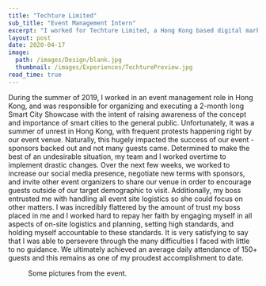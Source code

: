 ```yaml
---
title: "Techture Limited"
sub_title: "Event Management Intern"
excerpt: "I worked for Techture Limited, a Hong Kong based digital marketing firm, to organize and execute a two month long smart city showcase featuring products demonstrating the latest developments in technology in Hong Kong."
layout: post
date: 2020-04-17
image:
  path: /images/Design/blank.jpg
  thumbnail: /images/Experiences/TechturePreview.jpg
read_time: true
---
```


During the summer of 2019, I worked in an event management role in Hong Kong, and was responsible for organizing and executing a 2-month long Smart City Showcase with the intent of raising awareness of the concept and importance of smart cities to the general public. Unfortunately, it was a summer of unrest in Hong Kong, with frequent protests happening right by our event venue. Naturally, this hugely impacted the success of our event - sponsors backed out and not many guests came. Determined to make the best of an undesirable situation, my team and I worked overtime to implement drastic changes. Over the next few weeks, we worked to increase our social media presence, negotiate new terms with sponsors, and invite other event organizers to share our venue in order to encourage guests outside of our target demographic to visit. Additionally, my boss entrusted me with handling all event site logistics so she could focus on other matters. I was incredibly flattered by the amount of trust my boss placed in me and I worked hard to repay her faith by engaging myself in all aspects of on-site logistics and planning, setting high standards, and holding myself accountable to these standards. It is very satisfying to say that I was able to persevere through the many difficulties I faced with little to no guidance. We ultimately achieved an average daily attendance of 150+ guests and this remains as one of my proudest accomplishment to date.

<figure style="width: 600px" class="align-center">
  <img src="{{ site.url }}{{ site.baseurl }}/images/Experiences/TechturePost.jpg" alt="">
  <figcaption>Some pictures from the event.</figcaption>
</figure>
